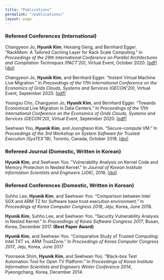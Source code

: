 ```yaml
---
title: "Publications"
permalink: "/publications/"
layout: page
---
```


### Refereed Conferences (International)
Changyeon Jo, **Hyunik Kim**, Hexiang Geng, and Bernhard Egger. “RackMem: A Tailored Caching Layer for Rack Scale Computing.” In _Proceedings of the 29th International Conference on Parallel Architectures and Compilation Techniques (PACT'20)_, Virtual Event, October 2020.
[[pdf]](https://csap.snu.ac.kr/sites/default/files/papers/2020.PACT.Jo.RackMem.A%20Tailored%20Caching%20Layer%20for%20Rack%20Scale%20Computing.pdf) [[doi]](https://doi.org/10.1145/3410463.3414643)

Changyeon Jo, **Hyunik Kim**, and Bernhard Egger. “Instant Virtual Machine Live Migration.” In _Proceedings of the 17th International Conference on the Economics of Grids Clouds, Systems and Services (GECON'20)_, Virtual Event, September 2020.
[[pdf]](https://csap.snu.ac.kr/sites/default/files/papers/2020.GECON.Jo.Instant%20Virtual%20Machine%20Live%20Migration.pdf)

Youngsu Cho, Changyeon Jo, **Hyunik Kim**, and Bernhard Egger. “Towards Economical Live Migration in Data Centers.” In _Proceedings of the 17th International Conference on the Economics of Grids Clouds, Systems and Services (GECON'20)_, Virtual Event, September 2020.
[[pdf]](https://csap.snu.ac.kr/sites/default/files/papers/2020.GECON.Cho.Towards%20Economical%20Live%20Migration%20in%20Data%20Centers.pdf)

Seehwan Yoo, **Hyunik Kim**, and Joongheon Kim. “Secure-compute VM.” In _Proceedings of the 3rd Workshop on System Software for Trusted Execution (SysTEX'18)_, Toronto, Canada, October 2018.
[[doi]](https://doi.org/10.1145/3268935.3268945)

### Refereed Journal (Domestic, Written in Korean)
**Hyunik Kim**, and Seehwan Yoo. "Vulnerability Analysis on Kernel Code and Memory Protection in Nested Kernel." In _Journal of Korean Institute Information Scientists and Engineers (JOK)_, 2018.
[[doi]](https://doi.org/10.5626/JOK.2018.45.9.873)

### Refereed Conferences (Domestic, Written in Korean)
Suhho Lee, **Hyunik Kim**, and Seehwan Yoo. “Comparison between Intel SGX and ARM TZ for Software base trust execution environment.” In _Proceedings of Korea Computer Congress 2018_, Jeju, Korea, June 2018.

**Hyunik Kim**, Suhho Lee, and Seehwan Yoo. “Security Vulnerability Analysis in Nested Kernel.” In _Proceedings of Korea Software Congress 2017_, Busan, Korea, December 2017. **(Best Paper Award)**

**Hyunik Kim**, and Seehwan Yoo. “Comparative Study of Trusted Computing: Intel TXT vs. ARM TrustZone.” In _Proceedings of Korea Computer Congress 2017_, Jeju, Korea, June 2017

Yoonseok Shim, **Hyunik Kim**, and Seehwan Yoo. “Black-box Test Automation Tool for Open TV Platform.” In _Proceedings of Korea Institute Information Scientists and Engineers Winter Conference 2014_, Pyeongchang, Korea, December 2014.
